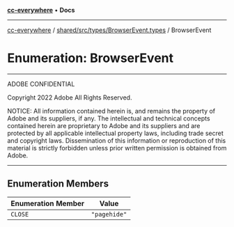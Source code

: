 [**cc-everywhere**](../../../../../index.md) • **Docs**

***

[cc-everywhere](../../../../../index.md) / [shared/src/types/BrowserEvent.types](../index.md) / BrowserEvent

# Enumeration: BrowserEvent

**********************************************************************
  ADOBE CONFIDENTIAL

  Copyright 2022 Adobe
  All Rights Reserved.

  NOTICE:  All information contained herein is, and remains
  the property of Adobe and its suppliers, if any. The intellectual
  and technical concepts contained herein are proprietary to Adobe
  and its suppliers and are protected by all applicable intellectual
  property laws, including trade secret and copyright laws.
  Dissemination of this information or reproduction of this material
  is strictly forbidden unless prior written permission is obtained
  from Adobe.
************************************************************************

## Enumeration Members

| Enumeration Member | Value |
| ------ | ------ |
| `CLOSE` | `"pagehide"` |
